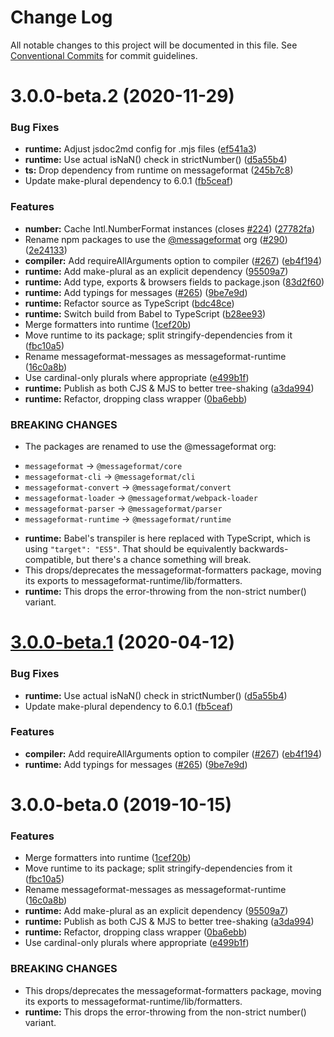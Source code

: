 # Change Log

All notable changes to this project will be documented in this file.
See [Conventional Commits](https://conventionalcommits.org) for commit guidelines.

# 3.0.0-beta.2 (2020-11-29)


### Bug Fixes

* **runtime:** Adjust jsdoc2md config for .mjs files ([ef541a3](https://github.com/messageformat/messageformat/commit/ef541a3c9a5f46f0933d62a1148abda7c51e6272))
* **runtime:** Use actual isNaN() check in strictNumber() ([d5a55b4](https://github.com/messageformat/messageformat/commit/d5a55b4d5f0bf21af46a494bf7e16d8ba62657ff))
* **ts:** Drop dependency from runtime on messageformat ([245b7c8](https://github.com/messageformat/messageformat/commit/245b7c84be9c96064c249c49950591be755beaaf))
* Update make-plural dependency to 6.0.1 ([fb5ceaf](https://github.com/messageformat/messageformat/commit/fb5ceafccfc75bfcda6941e815ffbba18a419b9d))


### Features

* **number:** Cache Intl.NumberFormat instances (closes [#224](https://github.com/messageformat/messageformat/issues/224)) ([27782fa](https://github.com/messageformat/messageformat/commit/27782fa13f7507882b1b23d0988a0967696ec3ad))
* Rename npm packages to use the [@messageformat](https://github.com/messageformat) org ([#290](https://github.com/messageformat/messageformat/issues/290)) ([2e24133](https://github.com/messageformat/messageformat/commit/2e2413300ab000467ecbb53ecd6fa0cc7a38cbcf))
* **compiler:** Add requireAllArguments option to compiler ([#267](https://github.com/messageformat/messageformat/issues/267)) ([eb4f194](https://github.com/messageformat/messageformat/commit/eb4f194759629332c80e695a0a9ef64b6e51a422))
* **runtime:** Add make-plural as an explicit dependency ([95509a7](https://github.com/messageformat/messageformat/commit/95509a7c2fc0caffd4255d6e22bf4132c401ce9c))
* **runtime:** Add type, exports & browsers fields to package.json ([83d2f60](https://github.com/messageformat/messageformat/commit/83d2f6007d86403c9a1817aa90a6d7a1446c0ac2))
* **runtime:** Add typings for messages ([#265](https://github.com/messageformat/messageformat/issues/265)) ([9be7e9d](https://github.com/messageformat/messageformat/commit/9be7e9d6598673b90ed39ff6ffc56e83ce5d33ef))
* **runtime:** Refactor source as TypeScript ([bdc48ce](https://github.com/messageformat/messageformat/commit/bdc48ce674ea47850a0cba37a14f292f606eee3c))
* **runtime:** Switch build from Babel to TypeScript ([b28ee93](https://github.com/messageformat/messageformat/commit/b28ee93d92c516ea9c580b63b1cf40d1f1ff2adf))
* Merge formatters into runtime ([1cef20b](https://github.com/messageformat/messageformat/commit/1cef20b576e14f46f268de6e9e1a688f00993f40))
* Move runtime to its package; split stringify-dependencies from it ([fbc10a5](https://github.com/messageformat/messageformat/commit/fbc10a5fed14ddde4170d4e20290497e2aaac3b9))
* Rename messageformat-messages as messageformat-runtime ([16c0a8b](https://github.com/messageformat/messageformat/commit/16c0a8b92be5bb917408df8addf00cec4ba2c9ba))
* Use cardinal-only plurals where appropriate ([e499b1f](https://github.com/messageformat/messageformat/commit/e499b1f81d0fce5503e4c7a19b792400d499d483))
* **runtime:** Publish as both CJS & MJS to better tree-shaking ([a3da994](https://github.com/messageformat/messageformat/commit/a3da994bab9dbdb9a87d03b26845709518eca307))
* **runtime:** Refactor, dropping class wrapper ([0ba6ebb](https://github.com/messageformat/messageformat/commit/0ba6ebb61a4d13500a836a28969204490964d429))


### BREAKING CHANGES

* The packages are renamed to use the @messageformat org:
- `messageformat` -> `@messageformat/core`
- `messageformat-cli` -> `@messageformat/cli`
- `messageformat-convert` -> `@messageformat/convert`
- `messageformat-loader` -> `@messageformat/webpack-loader`
- `messageformat-parser` -> `@messageformat/parser`
- `messageformat-runtime` -> `@messageformat/runtime`
* **runtime:** Babel's transpiler is here replaced with TypeScript,
which is using `"target": "ES5"`. That should be equivalently
backwards-compatible, but there's a chance something will break.
* This drops/deprecates the messageformat-formatters
package, moving its exports to messageformat-runtime/lib/formatters.
* **runtime:** This drops the error-throwing from the non-strict
number() variant.





# [3.0.0-beta.1](https://github.com/messageformat/messageformat/compare/messageformat-runtime@3.0.0-beta.0...messageformat-runtime@3.0.0-beta.1) (2020-04-12)


### Bug Fixes

* **runtime:** Use actual isNaN() check in strictNumber() ([d5a55b4](https://github.com/messageformat/messageformat/commit/d5a55b4d5f0bf21af46a494bf7e16d8ba62657ff))
* Update make-plural dependency to 6.0.1 ([fb5ceaf](https://github.com/messageformat/messageformat/commit/fb5ceafccfc75bfcda6941e815ffbba18a419b9d))


### Features

* **compiler:** Add requireAllArguments option to compiler ([#267](https://github.com/messageformat/messageformat/issues/267)) ([eb4f194](https://github.com/messageformat/messageformat/commit/eb4f194759629332c80e695a0a9ef64b6e51a422))
* **runtime:** Add typings for messages ([#265](https://github.com/messageformat/messageformat/issues/265)) ([9be7e9d](https://github.com/messageformat/messageformat/commit/9be7e9d6598673b90ed39ff6ffc56e83ce5d33ef))





# 3.0.0-beta.0 (2019-10-15)


### Features

* Merge formatters into runtime ([1cef20b](https://github.com/messageformat/messageformat/commit/1cef20b576e14f46f268de6e9e1a688f00993f40))
* Move runtime to its package; split stringify-dependencies from it ([fbc10a5](https://github.com/messageformat/messageformat/commit/fbc10a5fed14ddde4170d4e20290497e2aaac3b9))
* Rename messageformat-messages as messageformat-runtime ([16c0a8b](https://github.com/messageformat/messageformat/commit/16c0a8b92be5bb917408df8addf00cec4ba2c9ba))
* **runtime:** Add make-plural as an explicit dependency ([95509a7](https://github.com/messageformat/messageformat/commit/95509a7c2fc0caffd4255d6e22bf4132c401ce9c))
* **runtime:** Publish as both CJS & MJS to better tree-shaking ([a3da994](https://github.com/messageformat/messageformat/commit/a3da994bab9dbdb9a87d03b26845709518eca307))
* **runtime:** Refactor, dropping class wrapper ([0ba6ebb](https://github.com/messageformat/messageformat/commit/0ba6ebb61a4d13500a836a28969204490964d429))
* Use cardinal-only plurals where appropriate ([e499b1f](https://github.com/messageformat/messageformat/commit/e499b1f81d0fce5503e4c7a19b792400d499d483))


### BREAKING CHANGES

* This drops/deprecates the messageformat-formatters
package, moving its exports to messageformat-runtime/lib/formatters.
* **runtime:** This drops the error-throwing from the non-strict
number() variant.
